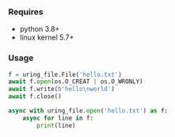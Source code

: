 ### Requires

- python 3.8+
- linux kernel 5.7+

### Usage

```python
f = uring_file.File('hello.txt')
await f.open(os.O_CREAT | os.O_WRONLY)
await f.write(b'hello\nworld')
await f.close()

async with uring_file.open('hello.txt') as f:
    async for line in f:
        print(line)
```
